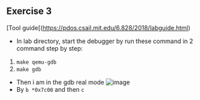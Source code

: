 **Exercise 3**
---
[Tool guide[(https://pdos.csail.mit.edu/6.828/2018/labguide.html)
- In lab directory, start the debugger by run these command in 2 command step by step:
1. `make qemu-gdb`
2. `make gdb`
- Then i am in the gdb real mode
  ![image](https://github.com/vilesport/General-Xv6/assets/89498002/fdc067af-aeec-4094-9850-4c9709bde8d1)
- By `b *0x7c00` and then `c` 
